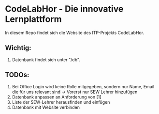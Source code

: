# CodeLabHor - Die innovative Lernplattform

In diesem Repo findet sich die Website des ITP-Projekts CodeLabHor.

## Wichtig:

1. Datenbank findet sich unter "/db".

## TODOs:

1. Bei Office Login wird keine Rolle mitgegeben, sondern nur Name, Email die für uns relevant sind -> Vorerst nur SEW Lehrer hinzufügen
2. Datenbank anpassen an Anforderung von [1]
3. Liste der SEW-Lehrer herausfinden und einfügen
4. Datenbank mit Website verbinden